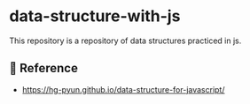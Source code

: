 # data-structure-with-js

This repository is a repository of data structures practiced in js.

## :pray: Reference

- https://hg-pyun.github.io/data-structure-for-javascript/
